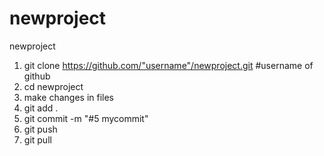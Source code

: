 # newproject

newproject

1) git clone https://github.com/"username"/newproject.git #username of github
2) cd newproject
3) make changes in files
4) git add .
5) git commit -m "#5 mycommit"
6) git push
7) git pull
